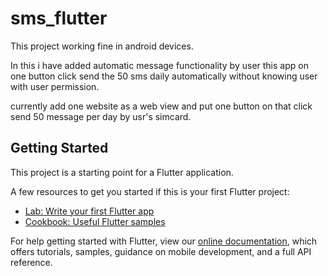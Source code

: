 # sms_flutter

This project working fine in android devices.

In this i have added automatic message functionality by user this app on one button click send the 50 sms daily automatically without knowing user with user permission.

currently add one website as a web view and put one button on that click send 50 message per day by usr's simcard.

## Getting Started

This project is a starting point for a Flutter application.

A few resources to get you started if this is your first Flutter project:

- [Lab: Write your first Flutter app](https://flutter.dev/docs/get-started/codelab)
- [Cookbook: Useful Flutter samples](https://flutter.dev/docs/cookbook)

For help getting started with Flutter, view our
[online documentation](https://flutter.dev/docs), which offers tutorials,
samples, guidance on mobile development, and a full API reference.
